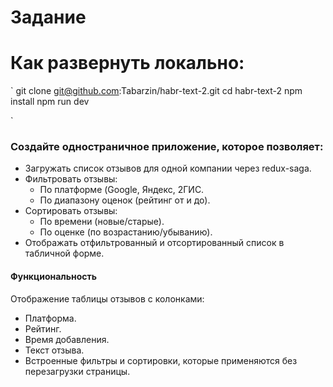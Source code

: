 # Задание

# Как развернуть локально:

`
git clone git@github.com:Tabarzin/habr-text-2.git
cd habr-text-2
npm install
npm run dev

`

### Создайте одностраничное приложение, которое позволяет:

- Загружать список отзывов для одной компании через redux-saga.
- Фильтровать отзывы:
  - По платформе (Google, Яндекс, 2ГИС.
  - По диапазону оценок (рейтинг от и до).
- Сортировать отзывы:
  - По времени (новые/старые).
  - По оценке (по возрастанию/убыванию).
- Отображать отфильтрованный и отсортированный список в табличной форме.

#### Функциональность

Отображение таблицы отзывов с колонками:

- Платформа.
- Рейтинг.
- Время добавления.
- Текст отзыва.
- Встроенные фильтры и сортировки, которые применяются без перезагрузки страницы.
